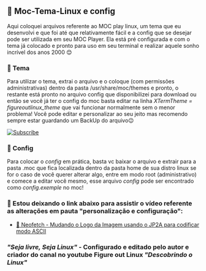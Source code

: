 ## 🔰 Moc-Tema-Linux e config 
Aqui coloquei arquivos referente ao MOC play linux, um tema que eu desenvolvi e que foi até que relativamente fácil e a config que se desejar pode ser utilizada em seu MOC Player. 
Ela está pré configurada e com o tema já colocado e pronto para uso em seu terminal e realizar aquele sonho incrível dos anos 2000 😊


### 🔰 Tema
Para utilizar o tema, extrai o arquivo e o coloque (com permissões administrativas) dentro da pasta /usr/share/moc/themes e pronto, o restante está pronto no arquivo config que disponibilizei para download ou então se você já ter o config do moc basta editar na linha *XTermTheme = figureoutlinux_theme* que vai funcionar normalmente sem o menor problema! 
Você pode editar e personalizar ao seu jeito mas recomendo sempre estar guardando um BackUp do arquivo😉

<a href="https://www.youtube.com/channel/UC_XRbJwaHSMLUZWFGndlGTQ?sub_confirmation=1"><img title="Subscribe" src="https://figureoutlinux.github.io/linux/moc/as.png" /></a>

### 🔰 Config 
Para colocar o *config* em prática, basta vc baixar o arquivo e extrair para a pasta .moc que fica localizada dentro da pasta home de sua distro linux se for o caso de você querer alterar algo, entre em modo root (administrativo) e comece a editar você mesmo, esse arquivo *config* pode ser encontrado como *config.exemple* no moc!

 ### 🔰 Estou deixando o link abaixo para assistir o vídeo referente as alterações em pauta "personalização e configuração":
 
- [🔵 Neofetch - Mudando o Logo da Imagem usando o JP2A para codificar modo ASCII](https://www.youtube.com/watch?v=HeJQeDi5DkQ)<br/>

### *"Seja livre, Seja Linux"* - Configurado e editado pelo autor e criador do canal no youtube Figure out Linux *"Descobrindo o Linux"*
